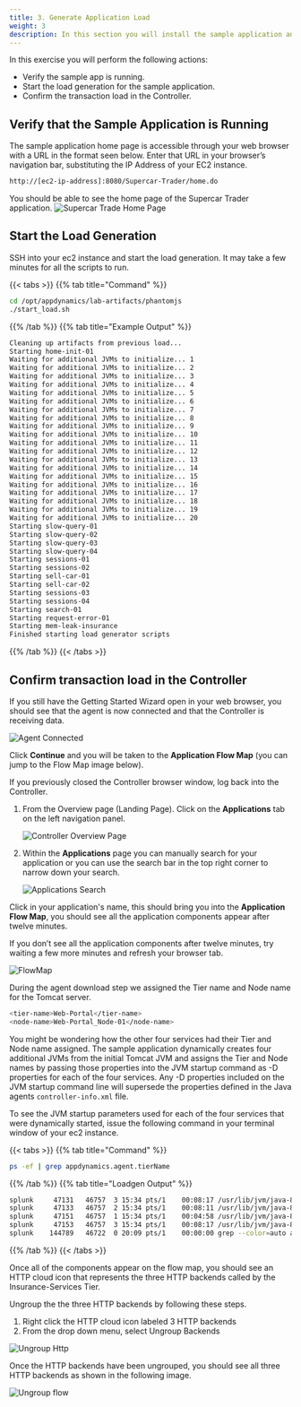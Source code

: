 ```yaml
---
title: 3. Generate Application Load
weight: 3
description: In this section you will install the sample application and begin the load generation
---
```

In this exercise you will perform the following actions:

* Verify the sample app is running.
* Start the load generation for the sample application.
* Confirm the transaction load in the Controller.

## Verify that the Sample Application is Running

The sample application home page is accessible through your web browser with a URL in the format seen below. Enter that URL in your browser’s navigation bar, substituting the IP Address of your EC2 instance.

```bash
http://[ec2-ip-address]:8080/Supercar-Trader/home.do
```

You should be able to see the home page of the Supercar Trader application.
![Supercar Trade Home Page](images/SuperCarHomePage-rz.png)

## Start the Load Generation

SSH into your ec2 instance and start the load generation. It may take a few minutes for all the scripts to run.

{{< tabs >}}
{{% tab title="Command" %}}

``` bash
cd /opt/appdynamics/lab-artifacts/phantomjs
./start_load.sh
```

{{% /tab %}}
{{% tab title="Example Output" %}}

``` bash
Cleaning up artifacts from previous load...
Starting home-init-01
Waiting for additional JVMs to initialize... 1
Waiting for additional JVMs to initialize... 2
Waiting for additional JVMs to initialize... 3
Waiting for additional JVMs to initialize... 4
Waiting for additional JVMs to initialize... 5
Waiting for additional JVMs to initialize... 6
Waiting for additional JVMs to initialize... 7
Waiting for additional JVMs to initialize... 8
Waiting for additional JVMs to initialize... 9
Waiting for additional JVMs to initialize... 10
Waiting for additional JVMs to initialize... 11
Waiting for additional JVMs to initialize... 12
Waiting for additional JVMs to initialize... 13
Waiting for additional JVMs to initialize... 14
Waiting for additional JVMs to initialize... 15
Waiting for additional JVMs to initialize... 16
Waiting for additional JVMs to initialize... 17
Waiting for additional JVMs to initialize... 18
Waiting for additional JVMs to initialize... 19
Waiting for additional JVMs to initialize... 20
Starting slow-query-01
Starting slow-query-02
Starting slow-query-03
Starting slow-query-04
Starting sessions-01
Starting sessions-02
Starting sell-car-01
Starting sell-car-02
Starting sessions-03
Starting sessions-04
Starting search-01
Starting request-error-01
Starting mem-leak-insurance
Finished starting load generator scripts                                                                100%   22MB 255.5KB/s   01:26
```

{{% /tab %}}
{{< /tabs >}}

## Confirm transaction load in the Controller

If you still have the Getting Started Wizard open in your web browser, you should see that the agent is now connected and that the Controller is receiving data.

![Agent Connected](images/agent_connected.png)

Click **Continue** and you will be taken to the **Application Flow Map** (you can jump to the Flow Map image below).

If you previously closed the Controller browser window, log back into the Controller.

1. From the Overview page (Landing Page). Click on the **Applications** tab on the left navigation panel.

    ![Controller Overview Page](images/ControllerOverviewPage.png)

2. Within the **Applications** page you can manually search for your application or you can use the search bar in the top right corner to narrow down your search.

    ![Applications Search](images/ApplicationsSearch.png)

Click in your application's name, this should bring you into the **Application Flow Map**, you should see all the application components appear after twelve minutes.

If you don’t see all the application components after twelve minutes, try waiting a few more minutes and refresh your browser tab.

![FlowMap](images/SuperCarTrader_FlowMap-rz.png)  

During the agent download step we assigned the Tier name and Node name for the Tomcat server.

``` bash
<tier-name>Web-Portal</tier-name>
<node-name>Web-Portal_Node-01</node-name>
```

You might be wondering how the other four services had their Tier and Node name assigned. The sample application dynamically creates four additional JVMs from the initial Tomcat JVM and assigns the Tier and Node names by passing those properties into the JVM startup command as -D properties for each of the four services. Any -D properties included on the JVM startup command line will supersede the properties defined in the Java agents ```controller-info.xml``` file.

To see the JVM startup parameters used for each of the four services that were dynamically started, issue the following command in your terminal window of your ec2 instance.  
  
{{< tabs >}}
{{% tab title="Command" %}}

``` bash
ps -ef | grep appdynamics.agent.tierName
```

{{% /tab %}}
{{% tab title="Loadgen Output" %}}

``` bash
splunk     47131   46757  3 15:34 pts/1    00:08:17 /usr/lib/jvm/java-8-openjdk-amd64/jre/bin/java -javaagent:/opt/appdynamics/javaagent/javaagent.jar -Dappdynamics.controller.hostName=se-lab.saas.appdynamics.com -Dappdynamics.controller.port=443 -Dappdynamics.controller.ssl.enabled=true -Dappdynamics.agent.applicationName=Supercar-Trader-AppD-Workshop -Dappdynamics.agent.tierName=Api-Services -Dappdynamics.agent.nodeName=Api-Services_Node-01 -Dappdynamics.agent.accountName=se-lab -Dappdynamics.agent.accountAccessKey=hj6a4d7h2cuq -Xms64m -Xmx512m -XX:MaxPermSize=256m supercars.services.api.ApiService
splunk     47133   46757  2 15:34 pts/1    00:08:11 /usr/lib/jvm/java-8-openjdk-amd64/jre/bin/java -javaagent:/opt/appdynamics/javaagent/javaagent.jar -Dappdynamics.controller.hostName=se-lab.saas.appdynamics.com -Dappdynamics.controller.port=443 -Dappdynamics.controller.ssl.enabled=true -Dappdynamics.agent.applicationName=Supercar-Trader-AppD-Workshop -Dappdynamics.agent.tierName=Inventory-Services -Dappdynamics.agent.nodeName=Inventory-Services_Node-01 -Dappdynamics.agent.accountName=se-lab -Dappdynamics.agent.accountAccessKey=hj6a4d7h2cuq -Xms64m -Xmx512m -XX:MaxPermSize=256m supercars.services.inventory.InventoryService
splunk     47151   46757  1 15:34 pts/1    00:04:58 /usr/lib/jvm/java-8-openjdk-amd64/jre/bin/java -javaagent:/opt/appdynamics/javaagent/javaagent.jar -Dappdynamics.controller.hostName=se-lab.saas.appdynamics.com -Dappdynamics.controller.port=443 -Dappdynamics.controller.ssl.enabled=true -Dappdynamics.agent.applicationName=Supercar-Trader-AppD-Workshop -Dappdynamics.agent.tierName=Insurance-Services -Dappdynamics.agent.nodeName=Insurance-Services_Node-01 -Dappdynamics.agent.accountName=se-lab -Dappdynamics.agent.accountAccessKey=hj6a4d7h2cuq -Xms64m -Xmx68m -XX:MaxPermSize=256m supercars.services.insurance.InsuranceService
splunk     47153   46757  3 15:34 pts/1    00:08:17 /usr/lib/jvm/java-8-openjdk-amd64/jre/bin/java -javaagent:/opt/appdynamics/javaagent/javaagent.jar -Dappdynamics.controller.hostName=se-lab.saas.appdynamics.com -Dappdynamics.controller.port=443 -Dappdynamics.controller.ssl.enabled=true -Dappdynamics.agent.applicationName=Supercar-Trader-AppD-Workshop -Dappdynamics.agent.tierName=Enquiry-Services -Dappdynamics.agent.nodeName=Enquiry-Services_Node-01 -Dappdynamics.agent.accountName=se-lab -Dappdynamics.agent.accountAccessKey=hj6a4d7h2cuq -Xms64m -Xmx512m -XX:MaxPermSize=256m supercars.services.enquiry.EnquiryService
splunk    144789   46722  0 20:09 pts/1    00:00:00 grep --color=auto appdynamics.agent.tierName
```

{{% /tab %}}
{{< /tabs >}}
  
Once all of the components appear on the flow map, you should see an HTTP cloud icon that represents the three HTTP backends called by the Insurance-Services Tier.

Ungroup the the three HTTP backends by following these steps.

1. Right click the HTTP cloud icon labeled 3 HTTP backends
2. From the drop down menu, select Ungroup Backends

![Ungroup Http](images/ungroup-http-rz.png)
  
Once the HTTP backends have been ungrouped, you should see all three HTTP backends as shown in the following image.

![Ungroup flow](images/ungrouped_flow-rz.png)
